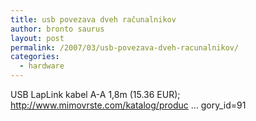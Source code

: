 ```yaml
---
title: usb povezava dveh računalnikov
author: bronto saurus
layout: post
permalink: /2007/03/usb-povezava-dveh-racunalnikov/
categories:
  - hardware
---
```

USB LapLink kabel A-A 1,8m (15.36 EUR);  
<a href="http://www.mimovrste.com/katalog/product.php?product_id=1140045419&#038;keywords=USB+Data+Link+Transfer&#038;category_id=91" target="_blank" >http://www.mimovrste.com/katalog/produc &#8230; gory_id=91</a>